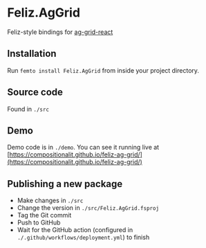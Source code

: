 # Feliz.AgGrid

Feliz-style bindings for [ag-grid-react](https://www.npmjs.com/package/ag-grid-react)

## Installation 

Run `femto install Feliz.AgGrid` from inside your project directory.

## Source code

Found in `./src`

## Demo

Demo code is in `./demo`. You can see it running live at [https://compositionalit.github.io/feliz-ag-grid/](https://compositionalit.github.io/feliz-ag-grid/)

## Publishing a new package

- Make changes in `./src`
- Change the version in `./src/Feliz.AgGrid.fsproj`
- Tag the Git commit
- Push to GitHub
- Wait for the GitHub action (configured in `./.github/workflows/deployment.yml`) to finish
